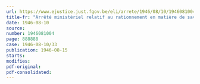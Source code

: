 ```yaml
---
url: https://www.ejustice.just.fgov.be/eli/arrete/1946/08/10/1946081004/justel
title-fr: "Arrêté ministériel relatif au rationnement en matière de savon"
date: 1946-08-10
source:
number: 1946081004
page: 888888
case: 1946-08-10/33
publication: 1946-08-15
starts:
modifies:
pdf-original:
pdf-consolidated:
---
```


